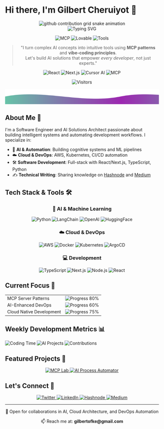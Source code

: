 # Hi there, I'm Gilbert Cheruiyot 👋

<div align="center">
  <!-- Animated Neural Network Background -->
  <picture>
    <source media="(prefers-color-scheme: dark)" srcset="https://raw.githubusercontent.com/gilbertofke/gilbertofke/output/github-contribution-grid-snake-dark.svg?palette=github-dark"/>
    <source media="(prefers-color-scheme: light)" srcset="https://raw.githubusercontent.com/gilbertofke/gilbertofke/output/github-contribution-grid-snake.svg"/>
    <img alt="github contribution grid snake animation" src="https://raw.githubusercontent.com/gilbertofke/gilbertofke/output/github-contribution-grid-snake.svg"/>
  </picture>
</div>

<div align="center">
  <!-- Animated Typing Header -->
  <img src="https://readme-typing-svg.herokuapp.com?font=Fira+Code&weight=500&size=28&duration=3000&pause=1000&color=66C4A7&center=true&vCenter=true&width=600&lines=Democratizing+AI+Development;MCP+Explorer+%26+Open+Source+Advocate;Building+Accessible+Intelligence+with+%E2%99%A5" alt="Typing SVG" />
  
  <!-- Current Focus Badges -->
  <p>
    <img src="https://img.shields.io/badge/Currently_Learning-MCP_Architecture-9C27B0?style=flat&logo=ai&logoColor=white" alt="MCP">
    <img src="https://img.shields.io/badge/Exploring-Lovable.dev-66C4A7?style=flat&logo=codeberg&logoColor=white" alt="Lovable">
    <img src="https://img.shields.io/badge/Building-AI_Accessibility_Tools-E1E6F0?style=flat&logo=github&logoColor=black" alt="Tools">
  </p>

  <!-- AI Democratization Statement -->
  <blockquote>
    <p align="center">
      "I turn complex AI concepts into intuitive tools using <strong>MCP patterns</strong> and <strong>vibe-coding principles</strong>.<br>
      Let's build AI solutions that empower <em>every developer</em>, not just experts."
    </p>
  </blockquote>

  <!-- Tech Stack Carousel -->
  <div class="tech-stack">
    <img src="https://img.shields.io/badge/React-20232A?style=for-the-badge&logo=react&logoColor=61DAFB" alt="React"/>
    <img src="https://img.shields.io/badge/Next.js-000000?style=for-the-badge&logo=nextdotjs&logoColor=white" alt="Next.js"/>
    <img src="https://img.shields.io/badge/Cursor_AI-66C4A7?style=for-the-badge&logo=ai&logoColor=white" alt="Cursor AI"/>
    <img src="https://img.shields.io/badge/MCP_Protocol-9C27B0?style=for-the-badge&logo=protocols-dot-io&logoColor=white" alt="MCP"/>
  </div>

  <!-- Visitor Counter -->
  <p>
    <img src="https://api.visitorbadge.io/api/visitors?path=https%3A%2F%2Fgithub.com%2Fgilbertofke&label=AI%20Explorers&countColor=%239C27B0" alt="Visitors"/>
  </p>
</div>

<!-- Wave Divider -->
<div align="center">
  <img src="https://raw.githubusercontent.com/gilbertofke/gilbertofke/main/assets/wave.svg" width="100%" height="50" alt="wave divider"/>
</div>

## About Me 🚀

I'm a Software Engineer and AI Solutions Architect passionate about building intelligent systems and automating development workflows. I specialize in:

- 🤖 **AI & Automation**: Building cognitive systems and ML pipelines
- ☁️ **Cloud & DevOps**: AWS, Kubernetes, CI/CD automation
- 🛠️ **Software Development**: Full-stack with React/Next.js, TypeScript, Python
- ✍️ **Technical Writing**: Sharing knowledge on [Hashnode](https://hashnode.com/@gilbertofke) and [Medium](https://medium.com/@gilbertofke)

## Tech Stack & Tools 🛠️

<div align="center">
  <!-- AI & ML -->
  <h3>🧠 AI & Machine Learning</h3>
  <p>
    <img src="https://img.shields.io/badge/Python-3776AB?style=flat-square&logo=python&logoColor=white" alt="Python"/>
    <img src="https://img.shields.io/badge/LangChain-66C4A7?style=flat-square" alt="LangChain"/>
    <img src="https://img.shields.io/badge/OpenAI-412991?style=flat-square&logo=openai&logoColor=white" alt="OpenAI"/>
    <img src="https://img.shields.io/badge/HuggingFace-FFD21E?style=flat-square" alt="HuggingFace"/>
  </p>

  <!-- Cloud & DevOps -->
  <h3>☁️ Cloud & DevOps</h3>
  <p>
    <img src="https://img.shields.io/badge/AWS-232F3E?style=flat-square&logo=amazon-aws&logoColor=white" alt="AWS"/>
    <img src="https://img.shields.io/badge/Docker-2496ED?style=flat-square&logo=docker&logoColor=white" alt="Docker"/>
    <img src="https://img.shields.io/badge/Kubernetes-326CE5?style=flat-square&logo=kubernetes&logoColor=white" alt="Kubernetes"/>
    <img src="https://img.shields.io/badge/ArgoCD-EF7B4D?style=flat-square&logo=argo&logoColor=white" alt="ArgoCD"/>
  </p>

  <!-- Development -->
  <h3>💻 Development</h3>
  <p>
    <img src="https://img.shields.io/badge/TypeScript-3178C6?style=flat-square&logo=typescript&logoColor=white" alt="TypeScript"/>
    <img src="https://img.shields.io/badge/Next.js_14-000000?style=flat-square&logo=next.js&logoColor=white" alt="Next.js"/>
    <img src="https://img.shields.io/badge/Node.js-339933?style=flat-square&logo=node.js&logoColor=white" alt="Node.js"/>
    <img src="https://img.shields.io/badge/React-61DAFB?style=flat-square&logo=react&logoColor=black" alt="React"/>
  </p>
</div>

## Current Focus 🎯

<div align="center">
  <table>
    <tr>
      <td>MCP Server Patterns</td>
      <td>
        <img src="https://progress-bar.dev/80?title=progress&color=66C4A7" alt="Progress 80%"/>
      </td>
    </tr>
    <tr>
      <td>AI-Enhanced DevOps</td>
      <td>
        <img src="https://progress-bar.dev/60?title=progress&color=9C27B0" alt="Progress 60%"/>
      </td>
    </tr>
    <tr>
      <td>Cloud Native Development</td>
      <td>
        <img src="https://progress-bar.dev/75?title=progress&color=66C4A7" alt="Progress 75%"/>
      </td>
    </tr>
  </table>
</div>

## Weekly Development Metrics 📊
<!-- This section is automatically updated by GitHub Actions -->
![Coding Time](https://img.shields.io/badge/Weekly_Coding-20_hrs-66C4A7)
![AI Projects](https://img.shields.io/badge/Active_AI_Projects-3-9C27B0)
![Contributions](https://img.shields.io/badge/Weekly_Contributions-15-66C4A7)

## Featured Projects 🌟

<div align="center">
  <a href="https://github.com/gilbertofke/mcp-lab">
    <img src="https://github-readme-stats.vercel.app/api/pin/?username=gilbertofke&repo=mcp-lab&theme=aura&show_owner=true" alt="MCP Lab"/>
  </a>
  <a href="https://github.com/gilbertofke/ai-process-automator">
    <img src="https://github-readme-stats.vercel.app/api/pin/?username=gilbertofke&repo=ai-process-automator&theme=aura" alt="AI Process Automator"/>
  </a>
</div>

## Let's Connect 🤝

<div align="center">
  <a href="https://twitter.com/@gilbertofke_" target="_blank">
    <img src="https://img.shields.io/badge/Twitter-1DA1F2?style=for-the-badge&logo=twitter&logoColor=white" alt="Twitter"/>
  </a>
  <a href="https://www.linkedin.com/in/gilbert-cheruiyot-1a44781a0" target="_blank">
    <img src="https://img.shields.io/badge/LinkedIn-0077B5?style=for-the-badge&logo=linkedin&logoColor=white" alt="LinkedIn"/>
  </a>
  <a href="https://hashnode.com/@gilbertofke" target="_blank">
    <img src="https://img.shields.io/badge/Hashnode-2962FF?style=for-the-badge&logo=hashnode&logoColor=white" alt="Hashnode"/>
  </a>
  <a href="https://medium.com/@gilbertofke" target="_blank">
    <img src="https://img.shields.io/badge/Medium-12100E?style=for-the-badge&logo=medium&logoColor=white" alt="Medium"/>
  </a>
</div>

---

<div align="center">
  <p>🤝 Open for collaborations in AI, Cloud Architecture, and DevOps Automation</p>
  <p>📫 Reach me at: <strong>gilbertofke@gmail.com</strong></p>
</div>
